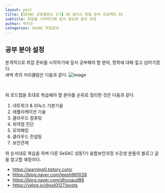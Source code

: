 ```yaml
---
layout: post
title: [SESAC 성동캠퍼스 1기] SK 쉴더스 취업 준비 프로젝트 01
subtitle: 취업을 시작하기에 앞서 필요한 준비 과정
author: 박지수
categories: SeSAC 취업준비
---
```


## 공부 분야 설정
본격적으로 취업 준비를 시작하기에 앞서 공부해야 할 분야, 항목에 대해 짚고 넘어가겠다.  
새싹 측의 커리큘럼은 다음과 같다.
![image](https://github.com/jisoo449/jisu_sec/assets/48276691/df925830-924e-46fb-bd8a-c61edce9d9a4)  

<br/>

위 로드맵을 토대로 복습해야 할 분야를 순위로 정리한 것은 다음과 같다.  
1. 네트워크 & 리눅스 기본기술
2. 애플리케이션 기술
3. 클라우드 컴퓨팅
4. 취약점 진단
5. 모의해킹
6. 클라우드 컨설팅
7. 보안관제

위 순서대로 복습을 하며 다른 SeSAC 성동1기 융합보안과정 수강생 분들의 블로그 글을 참고할 예정이다.  
- https://warning0.tistory.com/
- https://blog.naver.com/leesh961028
- https://blog.naver.com/dhcoaud98
- https://velog.io/@sol0127/posts
